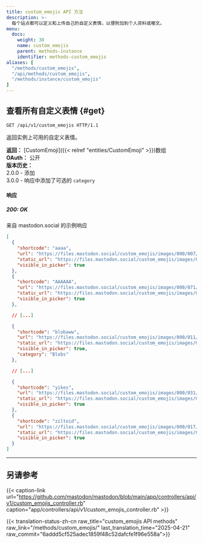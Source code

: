```yaml
---
title: custom_emojis API 方法
description: >-
  每个站点都可以定义和上传自己的自定义表情，以便附加到个人资料或嘟文。
menu:
  docs:
    weight: 30
    name: custom_emojis
    parent: methods-instance
    identifier: methods-custom_emojis
aliases: [
  "/methods/custom_emojis",
  "/api/methods/custom_emojis",
  "/methods/instance/custom_emojis"
]
---
```


<style>
#TableOfContents ul ul ul {display: none}
</style>

## 查看所有自定义表情 {#get}

```http
GET /api/v1/custom_emojis HTTP/1.1
```

返回实例上可用的自定义表情。

**返回：** [CustomEmoji]({{< relref "entities/CustomEmoji" >}})数组\
**OAuth：** 公开\
**版本历史：**\
2.0.0 - 添加\
3.0.0 - 响应中添加了可选的 `category`

#### 响应
##### 200: OK

来自 mastodon.social 的示例响应

```json
[
  {
    "shortcode": "aaaa",
    "url": "https://files.mastodon.social/custom_emojis/images/000/007/118/original/aaaa.png",
    "static_url": "https://files.mastodon.social/custom_emojis/images/000/007/118/static/aaaa.png",
    "visible_in_picker": true
  },
  {
    "shortcode": "AAAAAA",
    "url": "https://files.mastodon.social/custom_emojis/images/000/071/387/original/AAAAAA.png",
    "static_url": "https://files.mastodon.social/custom_emojis/images/000/071/387/static/AAAAAA.png",
    "visible_in_picker": true
  },

  // [...]

  {
    "shortcode": "blobaww",
    "url": "https://files.mastodon.social/custom_emojis/images/000/011/739/original/blobaww.png",
    "static_url": "https://files.mastodon.social/custom_emojis/images/000/011/739/static/blobaww.png",
    "visible_in_picker": true,
    "category": "Blobs"
  },

  // [...]

  {
    "shortcode": "yikes",
    "url": "https://files.mastodon.social/custom_emojis/images/000/031/275/original/yikes.png",
    "static_url": "https://files.mastodon.social/custom_emojis/images/000/031/275/static/yikes.png",
    "visible_in_picker": true
  },
  {
    "shortcode": "ziltoid",
    "url": "https://files.mastodon.social/custom_emojis/images/000/017/094/original/05252745eb087806.png",
    "static_url": "https://files.mastodon.social/custom_emojis/images/000/017/094/static/05252745eb087806.png",
    "visible_in_picker": true
  }
]
```

---

## 另请参考

{{< caption-link url="https://github.com/mastodon/mastodon/blob/main/app/controllers/api/v1/custom_emojis_controller.rb" caption="app/controllers/api/v1/custom_emojis_controller.rb" >}}

{{< translation-status-zh-cn raw_title="custom_emojis API methods" raw_link="/methods/custom_emojis/" last_translation_time="2025-04-21" raw_commit="6addd5cf525adec1859f48c52dafcfe1f96e558a">}}
